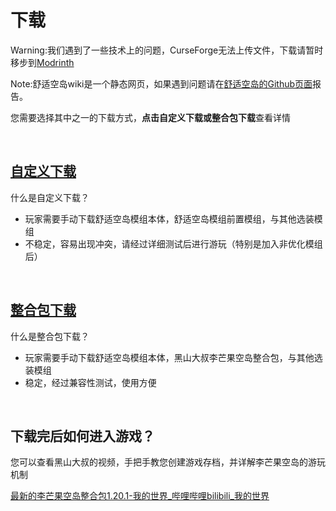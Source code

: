 # 下载

Warning:我们遇到了一些技术上的问题，CurseForge无法上传文件，下载请暂时移步到[Modrinth](https://modrinth.com/mod/comfy-sky/)

Note:舒适空岛wiki是一个静态网页，如果遇到问题请在[舒适空岛的Github页面](https://github.com/wzsjc2020/Minecraft-Comfy-Sky-Mod)报告。

您需要选择其中之一的下载方式，**点击自定义下载或整合包下载**查看详情

​     

## [自定义下载](custom_download.md)

什么是自定义下载？

- 玩家需要手动下载舒适空岛模组本体，舒适空岛模组前置模组，与其他选装模组
- 不稳定，容易出现冲突，请经过详细测试后进行游玩（特别是加入非优化模组后）

​     

## [整合包下载](modpack_download.md)

什么是整合包下载？

- 玩家需要手动下载舒适空岛模组本体，黑山大叔李芒果空岛整合包，与其他选装模组
- 稳定，经过兼容性测试，使用方便

​     

## 下载完后如何进入游戏？

您可以查看黑山大叔的视频，手把手教您创建游戏存档，并详解李芒果空岛的游玩机制

[最新的李芒果空岛整合包1.20.1-我的世界_哔哩哔哩bilibili_我的世界](https://www.bilibili.com/video/BV1kh4y157so/?spm_id_from=333.999.0.0&vd_source=3d47f7f15977e64edde817f5a2a56593)

​     



​     

